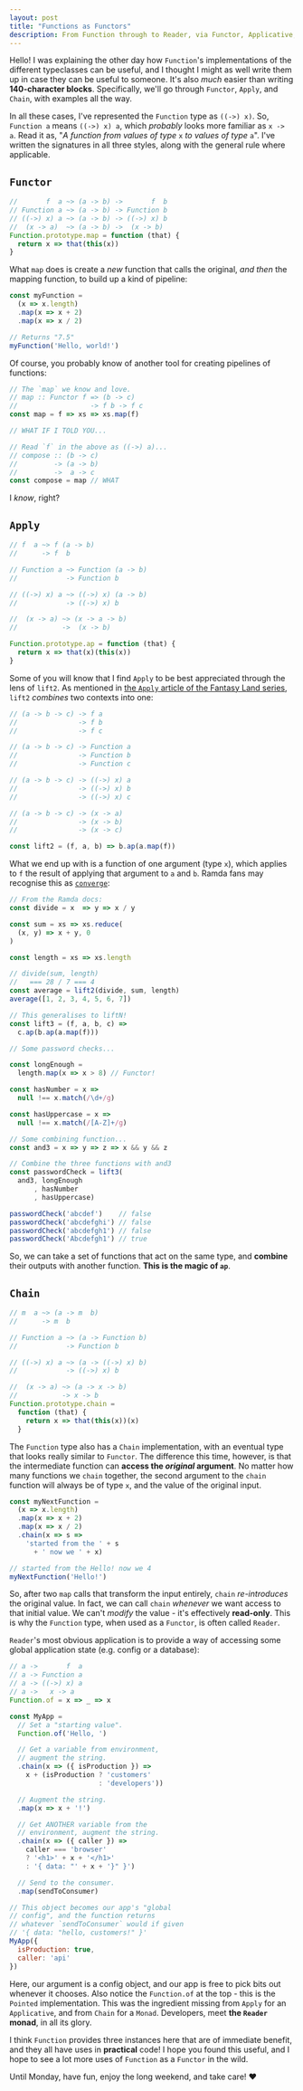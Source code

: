 ```yaml
---
layout: post
title: "Functions as Functors"
description: From Function through to Reader, via Functor, Applicative, and Monad.
---
```


Hello! I was explaining the other day how `Function`'s implementations of the different typeclasses can be useful, and I thought I might as well write them up in case they can be useful to someone. It's also _much_ easier than writing **140-character blocks**. Specifically, we'll go through `Functor`, `Apply`, and `Chain`, with examples all the way.

In all these cases, I've represented the `Function` type as `((->) x)`. So, `Function a` means `((->) x) a`, which _probably_ looks more familiar as `x -> a`. Read it as, "_A function from values of type_ `x` _to values of type_ `a`". I've written the signatures in all three styles, along with the general rule where applicable.

## `Functor`

```javascript
//       f  a ~> (a -> b) ->       f  b
// Function a ~> (a -> b) -> Function b
// ((->) x) a ~> (a -> b) -> ((->) x) b
//  (x -> a)  ~> (a -> b) ->  (x -> b)
Function.prototype.map = function (that) {
  return x => that(this(x))
}
```

What `map` does is create a _new_ function that calls the original, _and then_ the mapping function, to build up a kind of pipeline:

```javascript
const myFunction =
  (x => x.length)
  .map(x => x + 2)
  .map(x => x / 2)

// Returns "7.5"
myFunction('Hello, world!')
```

Of course, you probably know of another tool for creating pipelines of functions:

```javascript
// The `map` we know and love.
// map :: Functor f => (b -> c)
//                  -> f b -> f c
const map = f => xs => xs.map(f)

// WHAT IF I TOLD YOU...

// Read `f` in the above as ((->) a)...
// compose :: (b -> c)
//         -> (a -> b)
//         ->  a -> c
const compose = map // WHAT
```

I _know_, right?

## `Apply`

```javascript
// f  a ~> f (a -> b)
//      -> f  b

// Function a ~> Function (a -> b)
//            -> Function b

// ((->) x) a ~> ((->) x) (a -> b)
//            -> ((->) x) b

//  (x -> a) ~> (x -> a -> b)
//           ->  (x -> b)

Function.prototype.ap = function (that) {
  return x => that(x)(this(x))
}
```

Some of you will know that I find `Apply` to be best appreciated through the lens of `lift2`. As mentioned in [the `Apply` article of the Fantasy Land series](http://www.tomharding.me/2017/04/10/fantas-eel-and-specification-8/), `lift2` _combines_ two contexts into one:

```javascript
// (a -> b -> c) -> f a
//               -> f b
//               -> f c

// (a -> b -> c) -> Function a
//               -> Function b
//               -> Function c

// (a -> b -> c) -> ((->) x) a
//               -> ((->) x) b
//               -> ((->) x) c

// (a -> b -> c) -> (x -> a)
//               -> (x -> b)
//               -> (x -> c)

const lift2 = (f, a, b) => b.ap(a.map(f))
```

What we end up with is a function of one argument (type `x`), which applies to `f` the result of applying that argument to `a` and `b`. Ramda fans may recognise this as [`converge`](http://ramdajs.com/docs/#converge):

```javascript
// From the Ramda docs:
const divide = x  => y => x / y

const sum = xs => xs.reduce(
  (x, y) => x + y, 0
)

const length = xs => xs.length

// divide(sum, length)
//   === 28 / 7 === 4
const average = lift2(divide, sum, length)
average([1, 2, 3, 4, 5, 6, 7])

// This generalises to liftN!
const lift3 = (f, a, b, c) =>
  c.ap(b.ap(a.map(f)))

// Some password checks...

const longEnough =
  length.map(x => x > 8) // Functor!

const hasNumber = x =>
  null !== x.match(/\d+/g)

const hasUppercase = x =>
  null !== x.match(/[A-Z]+/g)

// Some combining function...
const and3 = x => y => z => x && y && z

// Combine the three functions with and3
const passwordCheck = lift3(
  and3, longEnough
      , hasNumber
      , hasUppercase)

passwordCheck('abcdef')    // false
passwordCheck('abcdefghi') // false
passwordCheck('abcdefgh1') // false
passwordCheck('Abcdefgh1') // true
```

So, we can take a set of functions that act on the same type, and **combine** their outputs with another function. **This is the magic of `ap`**.

## `Chain`

```javascript
// m  a ~> (a -> m  b)
//      -> m  b

// Function a ~> (a -> Function b)
//            -> Function b

// ((->) x) a ~> (a -> ((->) x) b)
//            -> ((->) x) b

//  (x -> a) ~> (a -> x -> b)
//           -> x -> b
Function.prototype.chain =
  function (that) {
    return x => that(this(x))(x)
  }
```

The `Function` type also has a `Chain` implementation, with an eventual type that looks really similar to `Functor`. The difference this time, however, is that the intermediate function can **access the _original_ argument**. No matter how many functions we `chain` together, the second argument to the `chain` function will always be of type `x`, and the value of the original input.

```javascript
const myNextFunction =
  (x => x.length)
  .map(x => x + 2)
  .map(x => x / 2)
  .chain(x => s =>
    'started from the ' + s
      + ' now we ' + x)

// started from the Hello! now we 4
myNextFunction('Hello!')
```

So, after two `map` calls that transform the input entirely, `chain` _re-introduces_ the original value. In fact, we can call `chain` _whenever_ we want access to that initial value. We can't _modify_ the value - it's effectively **read-only**. This is why the `Function` type, when used as a `Functor`, is often called `Reader`.

`Reader`'s most obvious application is to provide a way of accessing some global application state (e.g. config or a database):

```javascript
// a ->       f  a
// a -> Function a
// a -> ((->) x) a
// a ->   x -> a
Function.of = x => _ => x

const MyApp =
  // Set a "starting value".
  Function.of('Hello, ')

  // Get a variable from environment,
  // augment the string.
  .chain(x => ({ isProduction }) =>
    x + (isProduction ? 'customers'
                      : 'developers'))

  // Augment the string.
  .map(x => x + '!')

  // Get ANOTHER variable from the
  // environment, augment the string.
  .chain(x => ({ caller }) =>
    caller === 'browser'
    ? '<h1>' + x + '</h1>'
    : '{ data: "' + x + '}" }')

  // Send to the consumer.
  .map(sendToConsumer)

// This object becomes our app's "global
// config", and the function returns
// whatever `sendToConsumer` would if given
// '{ data: "hello, customers!" }'
MyApp({
  isProduction: true,
  caller: 'api'
})
```

Here, our argument is a config object, and our app is free to pick bits out whenever it chooses. Also notice the `Function.of` at the top - this is the `Pointed` implementation. This was the ingredient missing from `Apply` for an `Applicative`, and from `Chain` for a `Monad`. Developers, meet **the `Reader` monad**, in all its glory.

I think `Function` provides three instances here that are of immediate benefit, and they all have uses in **practical** code! I hope you found this useful, and I hope to see a lot more uses of `Function` as a `Functor`  in the wild.

Until Monday, have fun, enjoy the long weekend, and take care! &hearts;
